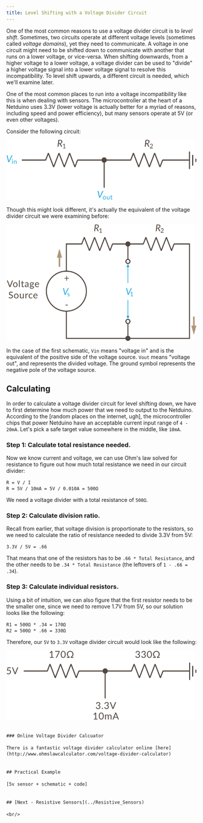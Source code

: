 ```yaml
---
title: Level Shifting with a Voltage Divider Circuit
---
```


One of the most common reasons to use a voltage divider circuit is to _level shift_. Sometimes, two circuits operate at different voltage levels (sometimes called _voltage domains_), yet they need to communicate. A voltage in one circuit might need to be shifted down to communicate with another that runs on a lower voltage, or vice-versa. When shifting downwards, from a higher voltage to a lower voltage, a voltage divider can be used to "divide" a higher voltage signal into a lower voltage signal to resolve this incompatibility. To level shift upwards, a different circuit is needed, which we'll examine later.

One of the most common places to run into a voltage incompatibility like this is when dealing with sensors. The microcontroller at the heart of a Netduino uses 3.3V (lower voltage is actually better for a myriad of reasons, including speed and power efficiency), but many sensors operate at 5V (or even other voltages).

Consider the following circuit:

![](../Voltage_Divider_Circuit.svg)

Though this might look different, it's actually the equivalent of the voltage divider circuit we were examining before:

![](../Voltage_Divider_Network.svg)

In the case of the first schematic, `Vin` means "voltage in" and is the equivalent of the positive side of the voltage source. `Vout` means "voltage out", and represents the divided voltage. The ground symbol represents the negative pole of the voltage source. 

## Calculating 

In order to calculate a voltage divider circuit for level shifting down, we have to first determine how much power that we need to output to the Netduino. According to the [random places on the internet, ugh], the microcontroller chips that power Netduino have an acceptable current input range of `4 - 20mA`. Let's pick a safe target value somewhere in the middle, like `10mA`. 


### Step 1: Calculate total resistance needed.

Now we know current and voltage, we can use Ohm's law solved for resistance to figure out how much total resistance we need in our circuit divider:

```
R = V / I
R = 5V / 10mA = 5V / 0.010A = 500Ω
```

We need a voltage divider with a total resistance of `500Ω`.

### Step 2: Calculate division ratio.

Recall from earlier, that voltage division is proportionate to the resistors, so we need to calculate the ratio of resistance needed to divide 3.3V from 5V:

```
3.3V / 5V = .66
```

That means that one of the resistors has to be `.66 * Total Resistance`, and the other needs to be `.34 * Total Resistance` (the leftovers of `1 - .66 = .34`).

### Step 3: Calculate individual resistors.

Using a bit of intuition, we can also figure that the first resistor needs to be the smaller one, since we need to remove 1.7V from 5V, so our solution looks like the following:

```
R1 = 500Ω * .34 = 170Ω
R2 = 500Ω * .66 = 330Ω
```

Therefore, our `5V` to `3.3V` voltage divider circuit would look like the following:

![](../Voltage_Divider_Circuit_Calculated.svg)
```

### Online Voltage Divider Calcuator

There is a fantastic voltage divider calculator online [here](http://www.ohmslawcalculator.com/voltage-divider-calculator)


## Practical Example

[5v sensor + schematic + code]


## [Next - Resistive Sensors](../Resistive_Sensors)

<br/>